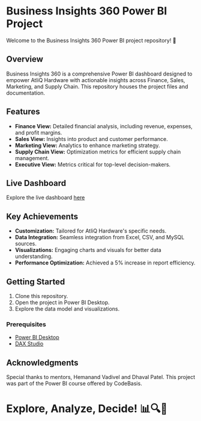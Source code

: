 # Business Insights 360 Power BI Project

Welcome to the Business Insights 360 Power BI project repository! 🚀

## Overview
Business Insights 360 is a comprehensive Power BI dashboard designed to empower AtliQ Hardware with actionable insights across Finance, Sales, Marketing, and Supply Chain. This repository houses the project files and documentation.

## Features
- **Finance View:** Detailed financial analysis, including revenue, expenses, and profit margins.
- **Sales View:** Insights into product and customer performance.
- **Marketing View:** Analytics to enhance marketing strategy.
- **Supply Chain View:** Optimization metrics for efficient supply chain management.
- **Executive View:** Metrics critical for top-level decision-makers.

## Live Dashboard
Explore the live dashboard [here](https://app.powerbi.com/groups/me/reports/85b6b521-35ce-47a5-a605-5639a7189259/127abe525e2c1f0289d5?experience=power-bi)

## Key Achievements
- **Customization:** Tailored for AtliQ Hardware's specific needs.
- **Data Integration:** Seamless integration from Excel, CSV, and MySQL sources.
- **Visualizations:** Engaging charts and visuals for better data understanding.
- **Performance Optimization:** Achieved a 5% increase in report efficiency.

## Getting Started
1. Clone this repository.
2. Open the project in Power BI Desktop.
3. Explore the data model and visualizations.

### Prerequisites
- [Power BI Desktop](https://powerbi.microsoft.com/desktop/)
- [DAX Studio](https://daxstudio.org/)

## Acknowledgments
Special thanks to mentors, Hemanand Vadivel and Dhaval Patel. This project was part of the Power BI course offered by CodeBasis.

# Explore, Analyze, Decide! 📊🔍🚀
